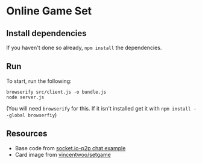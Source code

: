 # Online Game Set

## Install dependencies
If you haven't done so already, `npm install` the dependencies.

## Run
To start, run the following:

```
browserify src/client.js -o bundle.js
node server.js
```

(You will need `browserify` for this. If it isn't installed get it with `npm install --global browserfiy`)

## Resources
* Base code from [socket.io-p2p chat example](https://github.com/socketio/socket.io-p2p/tree/master/examples/chat)
* Card image from [vincentwoo/setgame](https://github.com/vincentwoo/setgame)
